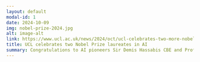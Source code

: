 ```yaml
---
layout: default
modal-id: 1
date: 2024-10-09
img: nobel-prize-2024.jpg
alt: image-alt
link: https://www.ucl.ac.uk/news/2024/oct/ucl-celebrates-two-more-nobel-prize-laureates#:~:text=Professor%20Geoffrey%20E.,learning%20with%20artificial%20neural%20networks”.
title: UCL celebrates two Nobel Prize laureates in AI
summary: Congratulations to AI pioneers Sir Demis Hassabis CBE and Professor Geoffrey Hinton, who have both won Nobel Prizes this week. Professor Geoffrey E. Hinton, who founded the Gatsby Computational Neuroscience Unit (one of the main components of the UCL ELLIS unit), was awarded the Nobel Prize in Physics. Sir Demis Hassabis, who completed his PhD in the UCL Queen Square Institute of Neurology before working as a postdoc at the Gatsby Computational Neuroscience Unit at UCL, received the Nobel Prize in Chemistry.
---
```




